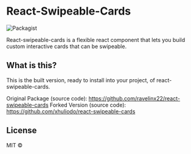 # React-Swipeable-Cards

![Packagist](https://img.shields.io/packagist/l/doctrine/orm.svg)

React-swipeable-cards is a flexible react component that lets you build custom interactive cards that can be swipeable.

## What is this?

This is the built version, ready to install into your project, of react-swipeable-cards.

Original Package (source code): https://github.com/ravelinx22/react-swipeable-cards
Forked Version (source code): https://github.com/xhuliodo/react-swipeable-cards

## License

MIT ©